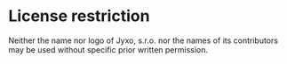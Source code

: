 # License restriction

Neither the name nor logo of Jyxo, s.r.o. nor the names of its contributors
may be used without specific prior written permission.